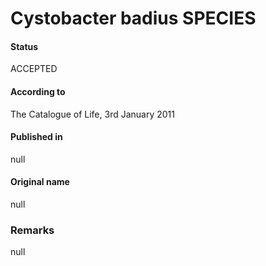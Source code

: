 # Cystobacter badius SPECIES

#### Status
ACCEPTED

#### According to
The Catalogue of Life, 3rd January 2011

#### Published in
null

#### Original name
null

### Remarks
null